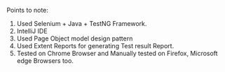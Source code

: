Points to note:
1. Used Selenium + Java + TestNG Framework.
2. IntelliJ IDE
3. Used Page Object model design pattern
4. Used Extent Reports for generating Test result Report.
4. Tested on Chrome Browser and Manually tested on Firefox, Microsoft edge Browsers too.